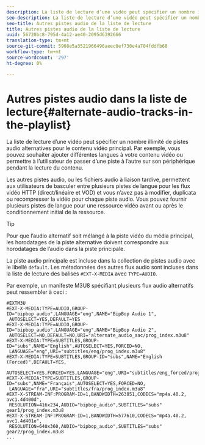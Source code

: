 ```yaml
---
description: La liste de lecture d’une vidéo peut spécifier un nombre illimité de pistes audio alternatives pour le contenu vidéo principal. Par exemple, vous pouvez souhaiter ajouter différentes langues à votre contenu vidéo ou permettre à l’utilisateur de passer d’une piste à l’autre sur son périphérique pendant la lecture du contenu.
seo-description: La liste de lecture d’une vidéo peut spécifier un nombre illimité de pistes audio alternatives pour le contenu vidéo principal. Par exemple, vous pouvez souhaiter ajouter différentes langues à votre contenu vidéo ou permettre à l’utilisateur de passer d’une piste à l’autre sur son périphérique pendant la lecture du contenu.
seo-title: Autres pistes audio de la liste de lecture
title: Autres pistes audio de la liste de lecture
uuid: 56720bc8-795d-4a12-ae40-2095d6392666
translation-type: tm+mt
source-git-commit: 5908e5a3521966496aeec0ef730e4a704fddfb68
workflow-type: tm+mt
source-wordcount: '297'
ht-degree: 0%

---
```



# Autres pistes audio dans la liste de lecture{#alternate-audio-tracks-in-the-playlist}

La liste de lecture d’une vidéo peut spécifier un nombre illimité de pistes audio alternatives pour le contenu vidéo principal. Par exemple, vous pouvez souhaiter ajouter différentes langues à votre contenu vidéo ou permettre à l’utilisateur de passer d’une piste à l’autre sur son périphérique pendant la lecture du contenu.

Les autres pistes audio, ou les fichiers audio à liaison tardive, permettent aux utilisateurs de basculer entre plusieurs pistes de langue pour les flux vidéo HTTP (direct/linéaire et VOD) et vous n’avez pas à modifier, duplicata ou recompresser la vidéo pour chaque piste audio. Vous pouvez fournir plusieurs pistes de langue pour une ressource vidéo avant ou après le conditionnement initial de la ressource.

>[!TIP]
>
>Pour que l’audio alternatif soit mélangé à la piste vidéo du média principal, les horodatages de la piste alternative doivent correspondre aux horodatages de l’audio dans la piste principale.

La piste audio principale est incluse dans la collection de pistes audio avec le libellé `default`. Les métadonnées des autres flux audio sont incluses dans la liste de lecture des balises `#EXT-X-MEDIA` avec `TYPE=AUDIO`.

Par exemple, un manifeste M3U8 spécifiant plusieurs flux audio alternatifs peut ressembler à ceci :

```
#EXTM3U
#EXT-X-MEDIA:TYPE=AUDIO,GROUP-ID="bipbop_audio",LANGUAGE="eng",NAME="BipBop Audio 1",
 AUTOSELECT=YES,DEFAULT=YES
#EXT-X-MEDIA:TYPE=AUDIO,GROUP-ID="bipbop_audio",LANGUAGE="eng",NAME="BipBop Audio 2",
 AUTOSELECT=NO,DEFAULT=NO,URI="alternate_audio_aac/prog_index.m3u8"
#EXT-X-MEDIA:TYPE=SUBTITLES,GROUP-ID="subs",NAME="English",AUTOSELECT=YES,FORCED=NO,
 LANGUAGE="eng",URI="subtitles/eng/prog_index.m3u8"
#EXT-X-MEDIA:TYPE=SUBTITLES,GROUP-ID="subs",NAME="English (Forced)",DEFAULT=YES,
 AUTOSELECT=YES,FORCED=YES,LANGUAGE="eng",URI="subtitles/eng_forced/prog_index.m3u8"
#EXT-X-MEDIA:TYPE=SUBTITLES,GROUP-ID="subs",NAME="Français",AUTOSELECT=YES,FORCED=NO,
 LANGUAGE="fra",URI="subtitles/fra/prog_index.m3u8"
#EXT-X-STREAM-INF:PROGRAM-ID=1,BANDWIDTH=263851,CODECS="mp4a.40.2, avc1.4d400d",
 RESOLUTION=416x234,AUDIO="bipbop_audio",SUBTITLES="subs" 
gear1/prog_index.m3u8
#EXT-X-STREAM-INF:PROGRAM-ID=1,BANDWIDTH=577610,CODECS="mp4a.40.2, avc1.4d401e",
 RESOLUTION=640x360,AUDIO="bipbop_audio",SUBTITLES="subs"
gear2/prog_index.m3u8
...
```

